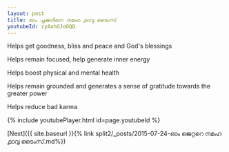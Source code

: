 ```yaml
---
layout: post
title: ഓം ച്ചക്കറിനെ നമഹ ൧൦൮ ടൈംസ്
youtubeId: zyAahGJoOQQ
---
```

 
 
Helps get goodness, bliss and peace and God's blessings
 
Helps remain focused, help generate inner energy 
 
Helps boost physical and mental health 
 
Helps remain grounded and generates a sense of gratitude towards the greater power 
 
Helps reduce bad karma
 
 
 
 


{% include youtubePlayer.html id=page.youtubeId %}
 
[Next]({{ site.baseurl }}{% link  split2/_posts/2015-07-24-ഓം ജെറ്ററെ നമഹ ൧൦൮ ടൈംസ്.md%})
 
